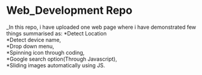 # Web_Development Repo
_In this repo, i have uploaded one web page where i have demonstrated few things summarised as:
*Detect Location<br>
*Detect device name,<br>
*Drop down menu,<br>
*Spinning icon through coding,<br>
*Google search option(Through Javascript),<br>
*Sliding images automatically using JS.
